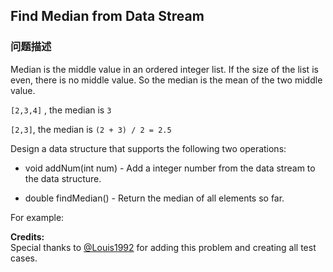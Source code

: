 ## Find Median from Data Stream  
### 问题描述
Median is the middle value in an ordered integer list. If the size of the list is even, there is no middle value. So the median is the mean of the two middle value.

`[2,3,4]` , the median is `3`

`[2,3]`, the median is `(2 + 3) / 2 = 2.5` 


Design a data structure that supports the following two operations:


- void addNum(int num) - Add a integer number from the data stream to the data structure.
- double findMedian() - Return the median of all elements so far.


For example:

**Credits:**<br />Special thanks to [@Louis1992](https://leetcode.com/discuss/user/Louis1992) for adding this problem and creating all test cases.
